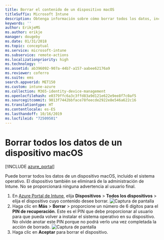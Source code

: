 ```yaml
---
title: Borrar el contenido de un dispositivo macOS
titleSuffix: Microsoft Intune
description: Obtenga información sobre cómo borrar todos los datos, incluido el sistema operativo, de un dispositivo macOS.
keywords: ''
author: ErikjeMS
ms.author: erikje
manager: dougeby
ms.date: 01/31/2018
ms.topic: conceptual
ms.service: microsoft-intune
ms.subservice: remote-actions
ms.localizationpriority: high
ms.technology: ''
ms.assetid: ab396092-907a-44b7-a157-aabee62176a9
ms.reviewer: coferro
ms.suite: ems
search.appverid: MET150
ms.custom: intune-azure
ms.collection: M365-identity-device-management
ms.openlocfilehash: e0379ffc6a3c3ffd83a9d121e622e9ee8f7c0af5
ms.sourcegitcommit: 9013f7442bbface78feecde2922e8e546a622c16
ms.translationtype: HT
ms.contentlocale: es-ES
ms.lasthandoff: 10/16/2019
ms.locfileid: "72509501"
---
```

# <a name="erase-all-data-from-a-macos-device"></a>Borrar todos los datos de un dispositivo macOS

[!INCLUDE [azure_portal](../includes/azure_portal.md)]

Puede borrar todos los datos de un dispositivo macOS, incluido el sistema operativo. El dispositivo también se eliminará de la administración de Intune. No se proporcionará ninguna advertencia al usuario final.

1. En [Azure Portal de Intune](https://aka.ms/intuneportal), elija **Dispositivos** > **Todos los dispositivos** > elija el dispositivo cuyo contenido desee borrar.
![Captura de pantalla](./media/device-erase/choosedevice.png)
2. Haga clic en **Más** > **Borrar** > proporcione un número de 6 dígitos para el **PIN de recuperación**. Este es el PIN que debe proporcionar al usuario para que pueda volver a instalar el sistema operativo en su dispositivo. No olvide anotar este PIN porque no podrá verlo una vez completada la acción de borrado.
![Captura de pantalla](./media/device-erase/providepin.png)
3. Haga clic en **Aceptar** para borrar el dispositivo.
